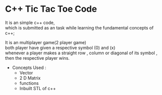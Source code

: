# C++ Tic Tac Toe Code

It is an simple c++ code,  
which is submitted as an task while learning the fundamental concepts of c++;

It is an multiplayer game(2 player game)  
both player have given a respective symbol (0) and (x)  
whenever a player makes a straight row , column or diagonal of its symbol ,  
then the respective player wins.  


- Concepts Used :
  - Vector
  - 2 D Matrix
  - functions
  - Inbuilt STL of c++

